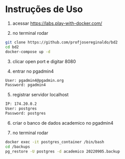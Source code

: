 # Instruções de Uso

1) acessar https://labs.play-with-docker.com/

2) no terminal rodar
```bash 
git clone https://github.com/profjosereginaldo/bd2
cd bd2
docker-compose up -d
```
3) clicar open port e digitar 8080

4) entrar no pgadmin4
```bash
User: pgadmin4@pgadmin.org
Password: pgadmin4
```
5) registrar servidor localhost
```bash 
IP: 174.20.0.2
User: postgres
Password: postgres
```
6) criar o banco de dados academico no pgadmin4

7) no terminal rodar 
```bash 
docker exec -it postgres_container /bin/bash
cd /backups
pg_restore -U postgres -d academico 20220905.backup
```
